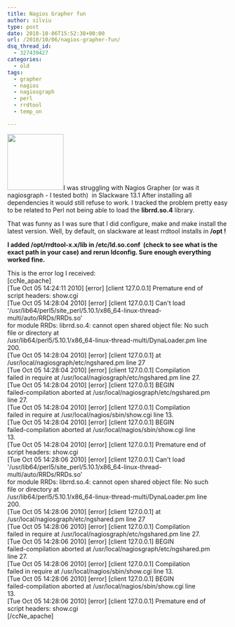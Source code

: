 ```yaml
---
title: Nagios Grapher fun
author: silviu
type: post
date: 2010-10-06T15:52:38+00:00
url: /2010/10/06/nagios-grapher-fun/
dsq_thread_id:
  - 327439427
categories:
  - old
tags:
  - grapher
  - nagios
  - nagiosgraph
  - perl
  - rrdtool
  - temp_on

---
```

<img decoding="async" loading="lazy" class="alignleft size-full wp-image-1102" title="NagiosMonitorIcon" src="http://blog.silviuvulcan.ro/wp-content/uploads/sites/2/2010/10/NagiosMonitorIcon.png" alt="" width="128" height="128" />I was struggling with Nagios Grapher (or was it nagiosgraph - I tested both)  in Slackware 13.1 After installing all dependencies it would still refuse to work. I tracked the problem pretty easy to be related to Perl not being able to load the **librrd.so.4** library.

That was funny as I was sure that I did configure, make and make install the latest version. Well, by default, on slackware at least rrdtool installs in **/opt !** 

**I added /opt/rrdtool-x.x/lib in /etc/ld.so.conf  (check to see what is the exact path in your case) and rerun ldconfig. Sure enough everything worked fine.**

This is the error log I received:  
[ccNe_apache]  
\[Tue Oct 05 14:24:11 2010\] \[error\] [client 127.0.0.1] Premature end of  
script headers: show.cgi  
\[Tue Oct 05 14:28:04 2010\] \[error\] [client 127.0.0.1] Can't load  
'/usr/lib64/perl5/site\_perl/5.10.1/x86\_64-linux-thread-multi/auto/RRDs/RRDs.so'  
for module RRDs: librrd.so.4: cannot open shared object file: No such  
file or directory at  
/usr/lib64/perl5/5.10.1/x86_64-linux-thread-multi/DynaLoader.pm line  
200.  
\[Tue Oct 05 14:28:04 2010\] \[error\] [client 127.0.0.1] at  
/usr/local/nagiosgraph/etc/ngshared.pm line 27  
\[Tue Oct 05 14:28:04 2010\] \[error\] [client 127.0.0.1] Compilation  
failed in require at /usr/local/nagiosgraph/etc/ngshared.pm line 27.  
\[Tue Oct 05 14:28:04 2010\] \[error\] [client 127.0.0.1] BEGIN  
failed-compilation aborted at /usr/local/nagiosgraph/etc/ngshared.pm  
line 27.  
\[Tue Oct 05 14:28:04 2010\] \[error\] [client 127.0.0.1] Compilation  
failed in require at /usr/local/nagios/sbin/show.cgi line 13.  
\[Tue Oct 05 14:28:04 2010\] \[error\] [client 127.0.0.1] BEGIN  
failed-compilation aborted at /usr/local/nagios/sbin/show.cgi line  
13.  
\[Tue Oct 05 14:28:04 2010\] \[error\] [client 127.0.0.1] Premature end of  
script headers: show.cgi  
\[Tue Oct 05 14:28:06 2010\] \[error\] [client 127.0.0.1] Can't load  
'/usr/lib64/perl5/site\_perl/5.10.1/x86\_64-linux-thread-multi/auto/RRDs/RRDs.so'  
for module RRDs: librrd.so.4: cannot open shared object file: No such  
file or directory at  
/usr/lib64/perl5/5.10.1/x86_64-linux-thread-multi/DynaLoader.pm line  
200.  
\[Tue Oct 05 14:28:06 2010\] \[error\] [client 127.0.0.1] at  
/usr/local/nagiosgraph/etc/ngshared.pm line 27  
\[Tue Oct 05 14:28:06 2010\] \[error\] [client 127.0.0.1] Compilation  
failed in require at /usr/local/nagiosgraph/etc/ngshared.pm line 27.  
\[Tue Oct 05 14:28:06 2010\] \[error\] [client 127.0.0.1] BEGIN  
failed-compilation aborted at /usr/local/nagiosgraph/etc/ngshared.pm  
line 27.  
\[Tue Oct 05 14:28:06 2010\] \[error\] [client 127.0.0.1] Compilation  
failed in require at /usr/local/nagios/sbin/show.cgi line 13.  
\[Tue Oct 05 14:28:06 2010\] \[error\] [client 127.0.0.1] BEGIN  
failed-compilation aborted at /usr/local/nagios/sbin/show.cgi line  
13.  
\[Tue Oct 05 14:28:06 2010\] \[error\] [client 127.0.0.1] Premature end of  
script headers: show.cgi  
[/ccNe_apache]